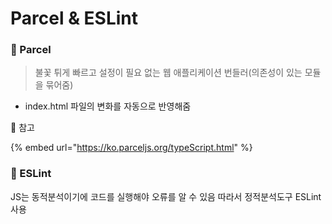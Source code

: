 # Parcel & ESLint

### 🔳 Parcel

> 불꽃 튀게 빠르고 설정이 필요 없는 웹 애플리케이션 번들러(의존성이 있는 모듈을 묶어줌)

* index.html 파일의 변화를 자동으로 반영해줌

🔗 참고

{% embed url="https://ko.parceljs.org/typeScript.html" %}



### 🔳 ESLint

JS는 동적분석이기에 코드를 실행해야 오류를 알 수 있음 따라서 정적분석도구 ESLint 사용
